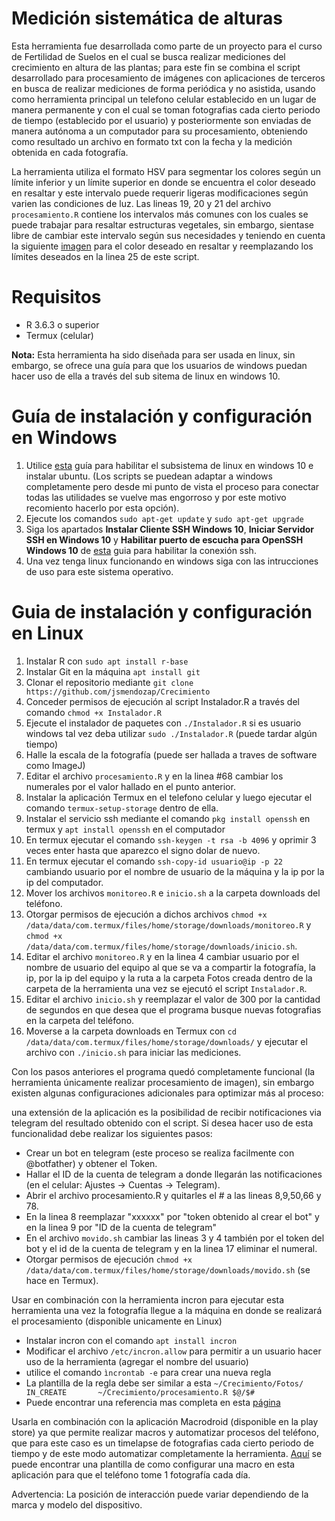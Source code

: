 # Medición sistemática de alturas

Esta herramienta fue desarrollada como parte de un proyecto para el curso de Fertilidad de Suelos en el cual se busca realizar mediciones del crecimiento en altura de las plantas; para este fin se combina el script desarrollado para procesamiento de imágenes con aplicaciones de terceros en busca de realizar mediciones de forma periódica y no asistida, usando como herramienta principal un telefono celular establecido en un lugar de manera permanente y con el cual se toman fotografias cada cierto periodo de tiempo (establecido por el usuario) y posteriormente son enviadas de manera autónoma a un computador para su procesamiento, obteniendo como resultado un archivo en formato txt con la fecha y la medición obtenida en cada fotografía.

La herramienta utiliza el formato HSV para segmentar los colores según un límite inferior y un límite superior en donde se encuentra el color deseado en resaltar y este intervalo puede requerir ligeras modificaciones según varien las condiciones de luz. Las lineas 19, 20 y 21 del archivo `procesamiento.R` contiene los intervalos más comunes con los cuales se puede trabajar para resaltar estructuras vegetales, sin embargo, sientase libre de cambiar este intervalo según sus necesidades y teniendo en cuenta la siguiente [imagen](https://github.com/jsmendozap/Crecimiento/blob/main/HSV.png) para el color deseado en resaltar y reemplazando los límites deseados en la linea 25 de este script.

# Requisitos

- R 3.6.3 o superior
- Termux (celular)

**Nota:** Esta herramienta ha sido diseñada para ser usada en linux, sin embargo, se ofrece una guía para que los usuarios de windows puedan hacer uso de ella a través del sub sitema de linux en windows 10. 

# Guía de instalación y configuración en Windows

1. Utilice [esta](https://ubunlog.com/wsl-como-instalar-y-usar-el-susbistema-ubuntu-en-windows-10/) guía para habilitar el subsistema de linux en windows 10 e instalar ubuntu. (Los scripts se puedean adaptar a windows completamente pero desde mi punto de vista el proceso para conectar todas las utilidades se vuelve mas engorroso y por este motivo recomiento hacerlo por esta opción).
2. Ejecute los comandos `sudo apt-get update` y `sudo apt-get upgrade`
3. Siga los apartados **Instalar Cliente SSH Windows 10**, **Iniciar Servidor SSH en Windows 10** y **Habilitar puerto de escucha para OpenSSH Windows 10** de [esta](https://www.profesionalreview.com/2018/11/30/ssh-windows-10/) guia para habilitar la conexión ssh.
3. Una vez tenga linux funcionando en windows siga con las intrucciones de uso para este sistema operativo.

# Guia de instalación y configuración en Linux

1. Instalar R con `sudo apt install r-base`
2. Instalar Git en la máquina `apt install git`
3. Clonar el repositorio  mediante `git clone https://github.com/jsmendozap/Crecimiento`
4. Conceder permisos de ejecución al script Instalador.R a través del comando `chmod +x Instalador.R` 
5. Ejecute el instalador de paquetes con `./Instalador.R` si es usuario windows tal vez deba utilizar `sudo ./Instalador.R` (puede tardar algún tiempo)
6. Halle la escala de la fotografía (puede ser hallada a traves de software como ImageJ)
7. Editar el archivo `procesamiento.R` y en la linea #68 cambiar los numerales por el valor hallado en el punto anterior.
8. Instalar la aplicación Termux en el telefono celular y luego ejecutar el comando `termux-setup-storage` dentro de ella. 
9. Instalar el servicio ssh mediante el comando `pkg install openssh` en termux y `apt install openssh` en el computador
10. En termux ejecutar el comando `ssh-keygen -t rsa -b 4096` y oprimir 3 veces enter hasta que aparezco el signo dolar de nuevo.
11. En termux ejecutar el comando `ssh-copy-id usuario@ip -p 22` cambiando usuario por el nombre de usuario de la máquina y la ip por la ip del computador.
12. Mover los archivos `monitoreo.R` e `inicio.sh` a la carpeta downloads del teléfono.
13. Otorgar permisos de ejecución a dichos archivos `chmod +x /data/data/com.termux/files/home/storage/downloads/monitoreo.R` y  `chmod +x /data/data/com.termux/files/home/storage/downloads/inicio.sh`.
14. Editar el archivo `monitoreo.R` y en la linea 4 cambiar usuario por el nombre de usuario del equipo al que se va a compartir la fotografía, la ip, por la ip del equipo y la ruta a la carpeta Fotos creada dentro de la carpeta de la herramienta una vez se ejecutó el script `Instalador.R`.
15. Editar el archivo `inicio.sh` y reemplazar el valor de 300 por la cantidad de segundos en que desea que el programa busque nuevas fotografias en la carpeta del teléfono.
16. Moverse a la carpeta downloads en Termux con `cd /data/data/com.termux/files/home/storage/downloads/` y ejecutar el archivo con `./inicio.sh` para iniciar las mediciones.

Con los pasos anteriores el programa quedó completamente funcional (la herramienta únicamente realizar procesamiento de imagen), sin embargo existen algunas configuraciones adicionales para optimizar más al proceso: 

una extensión de la aplicación es la posibilidad de recibir notificaciones via telegram del resultado obtenido con el script. Si desea hacer uso de esta funcionalidad debe realizar los siguientes pasos:

* Crear un bot en telegram (este proceso se realiza facilmente con @botfather) y obtener el Token.
* Hallar el ID de la cuenta de telegram a donde llegarán las notificaciones (en el celular: Ajustes -> Cuentas -> Telegram).
* Abrir el archivo procesamiento.R y quitarles el # a las lineas 8,9,50,66 y 78.
* En la linea 8 reemplazar "xxxxxx" por "token obtenido al crear el bot" y en la linea 9 por "ID de la cuenta de telegram"
* En el archivo `movido.sh` cambiar las lineas 3 y 4 también por el token del bot y el id de la cuenta de telegram y en la linea 17 eliminar el numeral.
* Otorgar permisos de ejecución `chmod +x /data/data/com.termux/files/home/storage/downloads/movido.sh` (se hace en Termux).


Usar en combinación con la herramienta incron para ejecutar esta herramienta una vez la fotografía llegue a la máquina en donde se realizará el procesamiento (disponible unicamente en Linux)

* Instalar incron con el comando `apt install incron`
* Modificar el archivo `/etc/incron.allow` para permitir a un usuario hacer uso de la herramienta (agregar el nombre del usuario)
* utilice el comando `ìncrontab -e` para crear una nueva regla
* La plantilla de la regla debe ser similar a esta `~/Crecimiento/Fotos/    IN_CREATE       ~/Crecimiento/procesamiento.R $@/$#`
* Puede encontrar una referencia mas completa en esta [página](https://www.xn--linuxenespaol-skb.com/tutoriales/monitorear-archivos-y-carpetas-en-tu-linux-con-incron-incrontab/)


Usarla en combinación con la aplicación Macrodroid (disponible en la play store) ya que permite realizar macros y automatizar procesos del teléfono, que para este caso es un timelapse de fotografias cada cierto periodo de tiempo y de este modo automatizar completamente la herramienta. [Aquí](https://github.com/jsmendozap/Crecimiento/blob/main/Timelapse_2.png) se puede encontrar una plantilla de como configurar una macro en esta aplicación para que el teléfono tome 1 fotografía cada día. 

Advertencia: La posición de interacción puede variar dependiendo de la marca y modelo del dispositivo.

